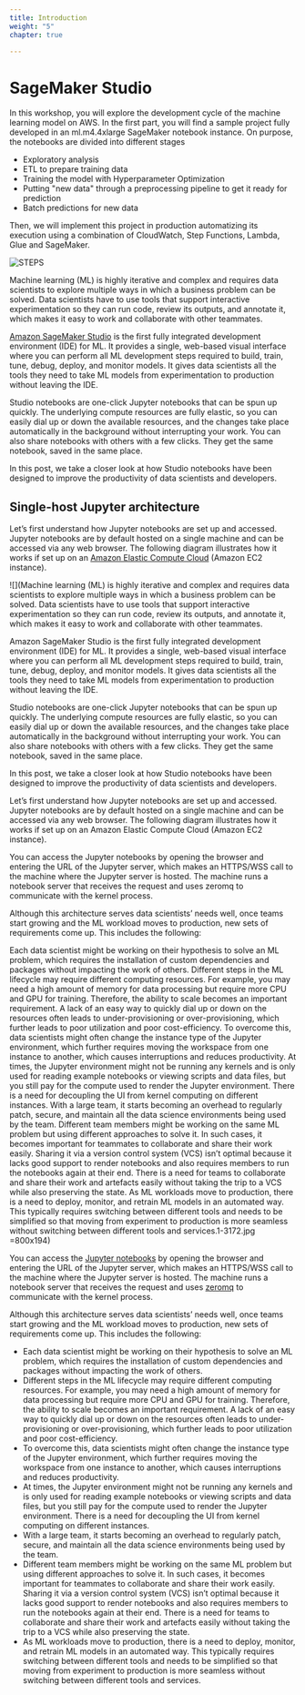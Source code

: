 ```yaml
---
title: Introduction
weight: "5"
chapter: true

---
```

# SageMaker Studio

In this workshop, you will explore the development cycle of the machine learning model on AWS. In the first part, you will find a sample project fully developed in an ml.m4.4xlarge SageMaker notebook instance. On purpose, the notebooks are divided into different stages

* Exploratory analysis
* ETL to prepare training data
* Training the model with Hyperparameter Optimization
* Putting "new data" through a preprocessing pipeline to get it ready for prediction
* Batch predictions for new data

Then, we will implement this project in production automatizing its execution using a combination of CloudWatch, Step Functions, Lambda, Glue and SageMaker.

![STEPS](/images/steps.png)

Machine learning (ML) is highly iterative and complex and requires data scientists to explore multiple ways in which a business problem can be solved. Data scientists have to use tools that support interactive experimentation so they can run code, review its outputs, and annotate it, which makes it easy to work and collaborate with other teammates.

[Amazon SageMaker Studio](https://aws.amazon.com/sagemaker/) is the first fully integrated development environment (IDE) for ML. It provides a single, web-based visual interface where you can perform all ML development steps required to build, train, tune, debug, deploy, and monitor models. It gives data scientists all the tools they need to take ML models from experimentation to production without leaving the IDE.

Studio notebooks are one-click Jupyter notebooks that can be spun up quickly. The underlying compute resources are fully elastic, so you can easily dial up or down the available resources, and the changes take place automatically in the background without interrupting your work. You can also share notebooks with others with a few clicks. They get the same notebook, saved in the same place.

In this post, we take a closer look at how Studio notebooks have been designed to improve the productivity of data scientists and developers.

## Single-host Jupyter architecture

Let’s first understand how Jupyter notebooks are set up and accessed. Jupyter notebooks are by default hosted on a single machine and can be accessed via any web browser. The following diagram illustrates how it works if set up on an [Amazon Elastic Compute Cloud](http://aws.amazon.com/ec2) (Amazon EC2 instance).

!\[\](Machine learning (ML) is highly iterative and complex and requires data scientists to explore multiple ways in which a business problem can be solved. Data scientists have to use tools that support interactive experimentation so they can run code, review its outputs, and annotate it, which makes it easy to work and collaborate with other teammates.

Amazon SageMaker Studio is the first fully integrated development environment (IDE) for ML. It provides a single, web-based visual interface where you can perform all ML development steps required to build, train, tune, debug, deploy, and monitor models. It gives data scientists all the tools they need to take ML models from experimentation to production without leaving the IDE.

Studio notebooks are one-click Jupyter notebooks that can be spun up quickly. The underlying compute resources are fully elastic, so you can easily dial up or down the available resources, and the changes take place automatically in the background without interrupting your work. You can also share notebooks with others with a few clicks. They get the same notebook, saved in the same place.

In this post, we take a closer look at how Studio notebooks have been designed to improve the productivity of data scientists and developers.

Let’s first understand how Jupyter notebooks are set up and accessed. Jupyter notebooks are by default hosted on a single machine and can be accessed via any web browser. The following diagram illustrates how it works if set up on an Amazon Elastic Compute Cloud (Amazon EC2 instance).

You can access the Jupyter notebooks by opening the browser and entering the URL of the Jupyter server, which makes an HTTPS/WSS call to the machine where the Jupyter server is hosted. The machine runs a notebook server that receives the request and uses zeromq to communicate with the kernel process.

Although this architecture serves data scientists’ needs well, once teams start growing and the ML workload moves to production, new sets of requirements come up. This includes the following:

Each data scientist might be working on their hypothesis to solve an ML problem, which requires the installation of custom dependencies and packages without impacting the work of others. Different steps in the ML lifecycle may require different computing resources. For example, you may need a high amount of memory for data processing but require more CPU and GPU for training. Therefore, the ability to scale becomes an important requirement. A lack of an easy way to quickly dial up or down on the resources often leads to under-provisioning or over-provisioning, which further leads to poor utilization and poor cost-efficiency. To overcome this, data scientists might often change the instance type of the Jupyter environment, which further requires moving the workspace from one instance to another, which causes interruptions and reduces productivity. At times, the Jupyter environment might not be running any kernels and is only used for reading example notebooks or viewing scripts and data files, but you still pay for the compute used to render the Jupyter environment. There is a need for decoupling the UI from kernel computing on different instances. With a large team, it starts becoming an overhead to regularly patch, secure, and maintain all the data science environments being used by the team. Different team members might be working on the same ML problem but using different approaches to solve it. In such cases, it becomes important for teammates to collaborate and share their work easily. Sharing it via a version control system (VCS) isn’t optimal because it lacks good support to render notebooks and also requires members to run the notebooks again at their end. There is a need for teams to collaborate and share their work and artefacts easily without taking the trip to a VCS while also preserving the state. As ML workloads move to production, there is a need to deploy, monitor, and retrain ML models in an automated way. This typically requires switching between different tools and needs to be simplified so that moving from experiment to production is more seamless without switching between different tools and services.1-3172.jpg =800x194)

You can access the [Jupyter notebooks](https://jupyter-notebook.readthedocs.io/en/stable/notebook.html) by opening the browser and entering the URL of the Jupyter server, which makes an HTTPS/WSS call to the machine where the Jupyter server is hosted. The machine runs a notebook server that receives the request and uses [zeromq](https://zeromq.org/) to communicate with the kernel process.

Although this architecture serves data scientists’ needs well, once teams start growing and the ML workload moves to production, new sets of requirements come up. This includes the following:

* Each data scientist might be working on their hypothesis to solve an ML problem, which requires the installation of custom dependencies and packages without impacting the work of others.
* Different steps in the ML lifecycle may require different computing resources. For example, you may need a high amount of memory for data processing but require more CPU and GPU for training. Therefore, the ability to scale becomes an important requirement. A lack of an easy way to quickly dial up or down on the resources often leads to under-provisioning or over-provisioning, which further leads to poor utilization and poor cost-efficiency.
* To overcome this, data scientists might often change the instance type of the Jupyter environment, which further requires moving the workspace from one instance to another, which causes interruptions and reduces productivity.
* At times, the Jupyter environment might not be running any kernels and is only used for reading example notebooks or viewing scripts and data files, but you still pay for the compute used to render the Jupyter environment. There is a need for decoupling the UI from kernel computing on different instances.
* With a large team, it starts becoming an overhead to regularly patch, secure, and maintain all the data science environments being used by the team.
* Different team members might be working on the same ML problem but using different approaches to solve it. In such cases, it becomes important for teammates to collaborate and share their work easily. Sharing it via a version control system (VCS) isn’t optimal because it lacks good support to render notebooks and also requires members to run the notebooks again at their end. There is a need for teams to collaborate and share their work and artefacts easily without taking the trip to a VCS while also preserving the state.
* As ML workloads move to production, there is a need to deploy, monitor, and retrain ML models in an automated way. This typically requires switching between different tools and needs to be simplified so that moving from experiment to production is more seamless without switching between different tools and services.